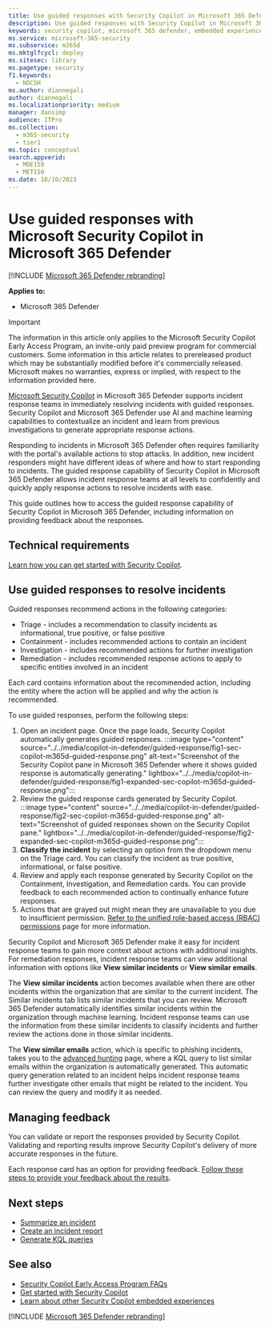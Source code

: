 ```yaml
---
title: Use guided responses with Security Copilot in Microsoft 365 Defender
description: Use guided responses with Security Copilot in Microsoft 365 Defender to respond to incidents.
keywords: security copilot, microsoft 365 defender, embedded experience, incident summary, script analyzer, script analysis, query assistant, m365, incident report, guided response, incident response playbooks, incident response, incident response playbooks, remediate incident, remediation actions, incident solution, resolve incidents
ms.service: microsoft-365-security
ms.subservice: m365d
ms.mktglfcycl: deploy
ms.sitesec: library
ms.pagetype: security
f1.keywords:
  - NOCSH
ms.author: diannegali
author: diannegali
ms.localizationpriority: medium
manager: dansimp
audience: ITPro
ms.collection:
  - m365-security
  - tier1
ms.topic: conceptual
search.appverid:
  - MOE150
  - MET150
ms.date: 10/10/2023
---
```


# Use guided responses with Microsoft Security Copilot in Microsoft 365 Defender

[!INCLUDE [Microsoft 365 Defender rebranding](../includes/microsoft-defender.md)]

**Applies to:**

- Microsoft 365 Defender

> [!IMPORTANT]
> The information in this article only applies to the Microsoft Security Copilot Early Access Program, an invite-only paid preview program for commercial customers. Some information in this article relates to prereleased product which may be substantially modified before it's commercially released. Microsoft makes no warranties, express or implied, with respect to the information provided here.

[Microsoft Security Copilot](/security-copilot/microsoft-security-copilot) in Microsoft 365 Defender supports incident response teams in immediately resolving incidents with guided responses. Security Copilot and Microsoft 365 Defender use AI and machine learning capabilities to contextualize an incident and learn from previous investigations to generate appropriate response actions.

Responding to incidents in Microsoft 365 Defender often requires familiarity with the portal's available actions to stop attacks. In addition, new incident responders might have different ideas of where and how to start responding to incidents. The guided response capability of Security Copilot in Microsoft 365 Defender allows incident response teams at all levels to confidently and quickly apply response actions to resolve incidents with ease.

This guide outlines how to access the guided response capability of Security Copilot in Microsoft 365 Defender, including information on providing feedback about the responses.

## Technical requirements

[Learn how you can get started with Security Copilot](/security-copilot/get-started-security-copilot).

## Use guided responses to resolve incidents

Guided responses recommend actions in the following categories:

- Triage - includes a recommendation to classify incidents as informational, true positive, or false positive
- Containment - includes recommended actions to contain an incident
- Investigation - includes recommended actions for further investigation
- Remediation - includes recommended response actions to apply to specific entities involved in an incident

Each card contains information about the recommended action, including the entity where the action will be applied and why the action is recommended.

To use guided responses, perform the following steps:

1. Open an incident page. Once the page loads, Security Copilot automatically generates guided responses.
:::image type="content" source="../../media/copilot-in-defender/guided-response/fig1-sec-copilot-m365d-guided-response.png" alt-text="Screenshot of the Security Copilot pane in Microsoft 365 Defender where it shows guided response is automatically generating." lightbox="../../media/copilot-in-defender/guided-response/fig1-expanded-sec-copilot-m365d-guided-response.png":::
2. Review the guided response cards generated by Security Copilot.
:::image type="content" source="../../media/copilot-in-defender/guided-response/fig2-sec-copilot-m365d-guided-response.png" alt-text="Screenshot of guided responses shown on the Security Copilot pane." lightbox="../../media/copilot-in-defender/guided-response/fig2-expanded-sec-copilot-m365d-guided-response.png":::
3. **Classify the incident** by selecting an option from the dropdown menu on the Triage card. You can classify the incident as true positive, informational, or false positive.
4. Review and apply each response generated by Security Copilot on the Containment, Investigation, and Remediation cards. You can provide feedback to each recommended action to continually enhance future responses.
5. Actions that are grayed out might mean they are unavailable to you due to insufficient permission. [Refer to the unified role-based access (RBAC) permissions](manage-rbac.md) page for more information.

Security Copilot and Microsoft 365 Defender make it easy for incident response teams to gain more context about actions with additional insights. For remediation responses, incident response teams can view additional information with options like **View similar incidents** or **View similar emails**.

The **View similar incidents** action becomes available when there are other incidents within the organization that are similar to the current incident. The Similar incidents tab lists similar incidents that you can review. Microsoft 365 Defender automatically identifies similar incidents within the organization through machine learning. Incident response teams can use the information from these similar incidents to classify incidents and further review the actions done in those similar incidents.

The **View similar emails** action, which is specific to phishing incidents, takes you to the [advanced hunting](advanced-hunting-overview.md) page, where a  KQL query to list similar emails within the organization is automatically generated. This automatic query generation related to an incident helps incident response teams further investigate other emails that might be related to the incident. You can review the query and modify it as needed.

## Managing feedback

You can validate or report the responses provided by Security Copilot. Validating and reporting results improve Security Copilot's delivery of more accurate responses in the future.

Each response card has an option for providing feedback. [Follow these steps to provide your feedback about the results](security-copilot-in-microsoft-365-defender.md#providing-feedback).

## Next steps

- [Summarize an incident](security-copilot-m365d-incident-summary.md)
- [Create an incident report](security-copilot-m365d-create-incident-report.md)
- [Generate KQL queries](advanced-hunting-security-copilot.md)

## See also

- [Security Copilot Early Access Program FAQs](/security-copilot/faq-security-copilot)
- [Get started with Security Copilot](/security-copilot/get-started-security-copilot)
- [Learn about other Security Copilot embedded experiences](/security-copilot/experiences-security-copilot)

[!INCLUDE [Microsoft 365 Defender rebranding](../../includes/defender-m3d-techcommunity.md)]
